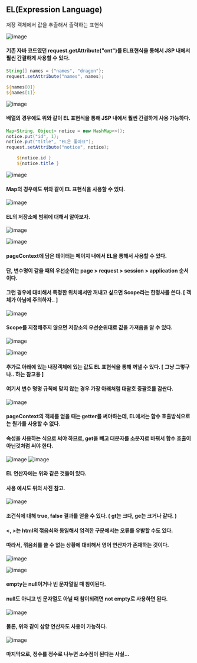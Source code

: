 EL(Expression Language)
---------------------------------
저장 객체에서 값을 추출해서 출력하는 표현식

![image](https://github.com/user-attachments/assets/96acbe4e-ee8e-4147-a876-a27d3dc19f2b)

#### 기존 자바 코드였던 request.getAttribute("cnt")를 EL표현식을 통해서 JSP 내에서 훨씬 간결하게 사용할 수 있다.

```java
String[] names = {"names", "dragon"};
request.setAttribute("names", names);
```

```jsp
${names[0]}
${names[1]}
```

![image](https://github.com/user-attachments/assets/566a9f05-3c39-4400-8eda-bf99212a3d68)

#### 배열의 경우에도 위와 같이 EL 표현식을 통해 JSP 내에서 훨씬 간결하게 사용 가능하다.

```java
Map<String, Object> notice = new HashMap<>();
notice.put("id", 1);
notice.put("title", "EL은 좋아요");
request.setAttribute("notice", notice);
```

```jsp
	${notice.id }
	${notice.title }
```

![image](https://github.com/user-attachments/assets/11c074fe-d12a-4dbe-82c9-fc7ebe43c28f)

#### Map의 경우에도 위와 같이 EL 표현식을 사용할 수 있다.

![image](https://github.com/user-attachments/assets/42cb7668-1aae-4b35-a3e1-269ef0d916ba)

#### EL의 저장소에 범위에 대해서 알아보자.

![image](https://github.com/user-attachments/assets/071432cd-1f58-4db2-9d8b-6d83f99b6031)

![image](https://github.com/user-attachments/assets/dd752338-d7ec-4b36-8372-dfd31d5825eb)

#### pageContext에 담은 데이터는 페이지 내에서 EL을 통해서 사용할 수 있다.
#### 단, 변수명이 같을 때의 우선순위는 page > request > session > application 순서이다.
#### 그런 경우에 대비해서 특정한 위치에서만 꺼내고 싶으면 Scope라는 한정사를 쓴다. [ 객체가 아님에 주의하자.. ]

![image](https://github.com/user-attachments/assets/722a937a-723c-4423-bb2c-940c5fbf95ec)

#### Scope를 지정해주지 않으면 저장소의 우선순위대로 값을 가져옴을 알 수 있다. 

![image](https://github.com/user-attachments/assets/eb5bdc86-bf52-49a6-9b40-932b0f5a5d35)

![image](https://github.com/user-attachments/assets/fe6d70bf-5601-4cc0-97de-1d279851ee70)

#### 추가로 아래에 있는 내장객체에 있는 값도 EL 표현식을 통해 꺼낼 수 있다. [ 그냥 그렇구나.. 하는 참고용 ]
#### 여기서 변수 명명 규칙에 맞지 않는 경우 가장 아래처럼 대괄호 중괄호를 감싼다.

![image](https://github.com/user-attachments/assets/8fd1dbe3-07b7-4447-af24-280afe24b644)

#### pageContext의 객체를 얻을 때는 getter를 써야하는데, EL에서는 함수 호출방식으로는 뭔가를 사용할 수 없다.
#### 속성을 사용하는 식으로 써야 하므로, get을 빼고 대문자를 소문자로 바꿔서 함수 호출이 아닌것처럼 써야 한다.

![image](https://github.com/user-attachments/assets/9cc2fd65-d55a-4607-a1bf-72e617ae2998)
![image](https://github.com/user-attachments/assets/c7e3b15d-c3ad-49e6-aa40-1d7de380f37b)

#### EL 연산자에는 위와 같은 것들이 있다. 
#### 사용 예시도 위의 사진 참고.

![image](https://github.com/user-attachments/assets/c325c040-bffd-44a7-8196-fcc395a72600)

#### 조건식에 대해 true, false 결과를 얻을 수 있다. ( gt는 크다, ge는 크거나 같다. )
#### <, >는 html의 꺾음쇠와 동일해서 엄격한 구문에서는 오류를 유발할 수도 있다. 
#### 따라서, 꺾음쇠를 쓸 수 없는 상황에 대비해서 영어 연산자가 존재하는 것이다.

![image](https://github.com/user-attachments/assets/e8b18eb8-a2e5-4677-8dfb-ae2c742918a7)

![image](https://github.com/user-attachments/assets/a806169f-0602-4446-a6f1-feb4802fbe44)

#### empty는 null이거나 빈 문자열일 때 참이된다.
#### null도 아니고 빈 문자열도 아닐 때 참이되려면 not empty로 사용하면 된다.

![image](https://github.com/user-attachments/assets/275c242d-46c7-49a0-b31b-ad2867add4f1)

#### 물론, 위와 같이 삼항 연산자도 사용이 가능하다.

![image](https://github.com/user-attachments/assets/ee13c763-f57e-4728-a7f8-7226e75a3d81)

#### 마지막으로, 정수를 정수로 나누면 소수점이 된다는 사실...
